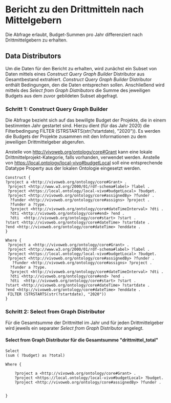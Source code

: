 # Bericht zu den Drittmitteln nach Mittelgebern
Die Abfrage erlaubt, Budget-Summen pro Jahr differenziert nach Drittmittelgebern zu erhalten.
## Data Distributors 
Um die Daten für den Bericht zu erhalten, wird zunächst ein Subset von Daten mittels eines *Construct Query Graph Builder* Distributor aus Gesamtbestand extrahiert. *Construct Query Graph Builder* Distributor enthält Bedingungen, den die Daten entsprechen sollen. Anschließend wird mittels des *Select from Graph Distributors* die Summe des jeweiligen Budgets aus dem zuvor gebildeten Subset abgefragt.
### Schritt 1: Construct Query Graph Builder
Die Abfrage bezieht sich auf das bewillgte Budget der Projekte, die in einem bestimmten Jahr gestartet sind. Hierzu dient (für das Jahr 2020) die Filterbedingung FILTER (STRSTARTS(str(?startdate), "2020")). Es werden die Budgets der Projekte zusammen mit den Informationen zu dem jeweiligen Drittmittelgeber abgerufen.

Anstelle von <http://vivoweb.org/ontology/core#Grant> kann eine lokale Drittmittelprojekt-Kategorie, falls vorhanden, verwendet werden. Anstelle von <https://local.ontology/local-vivo#budgetLocal> soll eine entsprechende Datatype Property aus der lokalen Ontologie eingesetzt werden.
```
Construct { 
?project a <http://vivoweb.org/ontology/core#Grant> .
 ?project <http://www.w3.org/2000/01/rdf-schema#label> ?label .
 ?project <https://local.ontology/local-vivo#budgetLocal> ?budget.
 ?project <http://vivoweb.org/ontology/core#assignedBy> ?funder .
  ?funder <http://vivoweb.org/ontology/core#assigns> ?project .
  ?funder a ?type.
  ?project <http://vivoweb.org/ontology/core#dateTimeInterval> ?dti .
  ?dti <http://vivoweb.org/ontology/core#end> ?end .
  ?dti  <http://vivoweb.org/ontology/core#start> ?start .
?start <http://vivoweb.org/ontology/core#dateTime> ?startdate .
?end <http://vivoweb.org/ontology/core#dateTime> ?enddate .
}

Where {
 ?project a <http://vivoweb.org/ontology/core#Grant> .
 ?project <http://www.w3.org/2000/01/rdf-schema#label> ?label .
 ?project <https://local.ontology/local-vivo#budgetLocal> ?budget.
 ?project <http://vivoweb.org/ontology/core#assignedBy> ?funder .
   ?funder <http://vivoweb.org/ontology/core#assigns> ?project .
  ?funder a ?type.
  ?project <http://vivoweb.org/ontology/core#dateTimeInterval> ?dti .
  ?dti <http://vivoweb.org/ontology/core#end> ?end .
  ?dti  <http://vivoweb.org/ontology/core#start> ?start .
?start <http://vivoweb.org/ontology/core#dateTime> ?startdate .
?end <http://vivoweb.org/ontology/core#dateTime> ?enddate .
 FILTER (STRSTARTS(str(?startdate), "2020"))
}
```
### Schritt 2: Select from Graph Distributor 
Für die Gesamtsumme der Drittmittel im Jahr und für jeden Drittmittelgeber wird jeweils ein separater *Select from Graph* Distributor angelegt.

#### Select from Graph Distributor für die Gesamtsumme "drittmittel_total"
```
Select 
(sum ( ?budget) as ?total)

Where {
  	
    ?project a <http://vivoweb.org/ontology/core#Grant> .
    ?project <https://local.ontology/local-vivo#budgetLocal> ?budget.
 	?project <http://vivoweb.org/ontology/core#assignedBy> ?funder .
 	 
 	
}
```